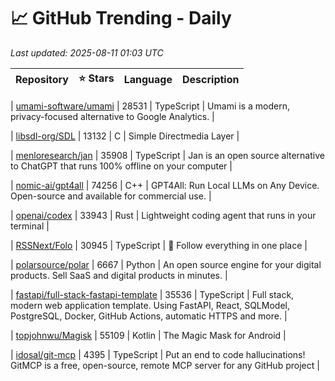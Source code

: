 # 📈 GitHub Trending - Daily

_Last updated: 2025-08-11 01:03 UTC_

| Repository | ⭐ Stars | Language | Description |
|------------|--------:|----------|-------------|

| [umami-software/umami](https://github.com/umami-software/umami) | 28531 | TypeScript | Umami is a modern, privacy-focused alternative to Google Analytics. |

| [libsdl-org/SDL](https://github.com/libsdl-org/SDL) | 13132 | C | Simple Directmedia Layer |

| [menloresearch/jan](https://github.com/menloresearch/jan) | 35908 | TypeScript | Jan is an open source alternative to ChatGPT that runs 100% offline on your computer |

| [nomic-ai/gpt4all](https://github.com/nomic-ai/gpt4all) | 74256 | C++ | GPT4All: Run Local LLMs on Any Device. Open-source and available for commercial use. |

| [openai/codex](https://github.com/openai/codex) | 33943 | Rust | Lightweight coding agent that runs in your terminal |

| [RSSNext/Folo](https://github.com/RSSNext/Folo) | 30945 | TypeScript | 🧡 Follow everything in one place |

| [polarsource/polar](https://github.com/polarsource/polar) | 6667 | Python | An open source engine for your digital products. Sell SaaS and digital products in minutes. |

| [fastapi/full-stack-fastapi-template](https://github.com/fastapi/full-stack-fastapi-template) | 35536 | TypeScript | Full stack, modern web application template. Using FastAPI, React, SQLModel, PostgreSQL, Docker, GitHub Actions, automatic HTTPS and more. |

| [topjohnwu/Magisk](https://github.com/topjohnwu/Magisk) | 55109 | Kotlin | The Magic Mask for Android |

| [idosal/git-mcp](https://github.com/idosal/git-mcp) | 4395 | TypeScript | Put an end to code hallucinations! GitMCP is a free, open-source, remote MCP server for any GitHub project |
